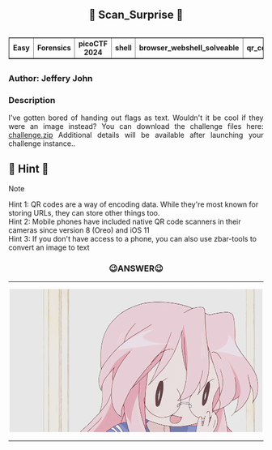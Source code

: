 <!----- Start Main ----->
<body>
  <header>
    <h2>🎊 Scan_Surprise 🎊</h2>
    <table border= "1" cellspacing="5" align="left">    
      <tr>
        <td><strong>Easy</strong></td>
        <td><strong>Forensics</strong></td>
        <td><strong>picoCTF 2024</strong></td>
        <td><strong>shell</strong></td>
        <td><strong>browser_webshell_solveable</strong></td>
        <td><strong>qr_code</strong></td>
      </tr>
    </table>
  </header>
  <main>
      <br>
      <h2></h2>
      <h3 align="left">Author: Jeffery John</h3>
      <h3>Description</h3>
        <p align="justify">I've gotten bored of handing out flags as text. Wouldn't it be cool if they were an image instead?
You can download the challenge files here:
<a href="https://artifacts.picoctf.net/c_atlas/3/challenge.zip">challenge.zip</a>
Additional details will be available after launching your challenge instance..</p>
      <h2></h2>
  </main>
</body>
<!----- End Main ----->
<!----- Start Hint ----->

## 👀 Hint 👀
> [!NOTE]
> Hint 1: QR codes are a way of encoding data. While they're most known for storing URLs, they can store other things too. <br>
> Hint 2: Mobile phones have included native QR code scanners in their cameras since version 8 (Oreo) and iOS 11 <br>
> Hint 3: If you don't have access to a phone, you can also use zbar-tools to convert an image to text
<!----- End Hint ----->
<h3 align="center">😉ANSWER😉</h3>
<hr>
<p align="center">
  <img src="/assets/anime.gif" alt="anime.gif">
  <hr>
</p> 

<!----- Start Answer ----->


